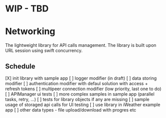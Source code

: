 # **WIP - TBD**

# Networking
The lightweight library for API calls management. The library is built upon URL session using swift concurrency.

## Schedule
  [X] init library with sample app
  [ ] logger modifier (in draft)
  [ ] data storing modifier
  [ ] authentication modifier with defaul solution with access + refresh tokens
  [ ] multipeer connection modifier (low priority, last one to do)
  [ ] APIManager ui tests
  [ ] more complex samples in sample app (parallel tasks, retry, ...)
  [ ] tests for library objects if any are missing
  [ ] sample usage of storaged api calls for UI testing
  [ ] use library in iWeather example app
  [ ] other data types - file upload/download with progres etc

